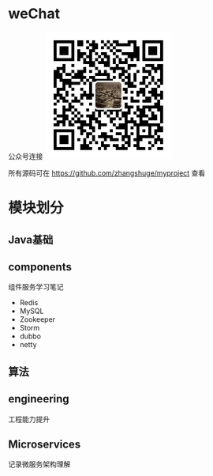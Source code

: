 # weChat
公众号连接
![image](https://github.com/zhangshuge/weChat/blob/main/images/dbxnm.jpg)

所有源码可在 https://github.com/zhangshuge/myproject 查看
# 模块划分

## Java基础

## components
组件服务学习笔记
* Redis
* MySQL
* Zookeeper
* Storm
* dubbo
* netty

## 算法

## engineering
工程能力提升

## Microservices
记录微服务架构理解